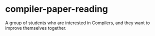 # compiler-paper-reading
A group of students who are interested in Compilers, and they want to improve themselves together.
